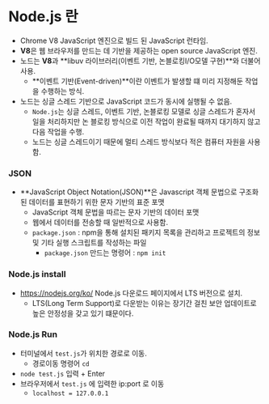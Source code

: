 # Node.js 란

+ Chrome V8 JavaScript 엔진으로 빌드 된 JavaScript 런타임.
+ **V8**은 웹 브라우저를 만드는 데 기반을 제공하는 open source JavaScript 엔진.
+ 노드는 **V8**과 **libuv 라이브러리(이벤트 기반, 논블로킹I/O모델 구현)**와 더불어 사용.
  + **이벤트 기반(Event-driven)**이란 이벤트가 발생할 떄 미리 지정해둔 작업을 수행하는 방식.
+ 노드는 싱글 스레드 기반으로 JavaScript 코드가 동시에 실행될 수 없음.
  + `Node.js`는 싱글 스레드, 이벤트 기반, 논블로킹 모델로 싱글 스레드가 혼자서 일을 처리하지만 논 블로킹 방식으로 이전 작업이 완료될 때까지 대기하지 않고 다음 작업을 수행.
  + 노드는 싱글 스레드이기 때문에 멀티 스레드 방식보다 적은 컴퓨터 자원을 사용함.

### JSON

+ **JavaScript Object Notation(JSON)**은 Javascript 객체 문법으로 구조화된 데이터를 표현하기 위한 문자 기반의 표준 포맷
  + JavaScript 객체 문법을 따르는 문자 기반의 데이터 포맷
  + 웹에서 데이터를 전송할 때 일반적으로 사용함.
  + `package.json` : npm을 통해 설치된 패키지 목록을 관리하고 프로젝트의 정보 및 기타 실행 스크립트를 작성하는 파일
    + `package.json` 만드는 명령어 : `npm init`

### Node.js install

+ https://nodejs.org/ko/ Node.js 다운로드 페이지에서 LTS 버전으로 설치.
  + LTS(Long Term Support)로 다운받는 이유는 장기간 걸친 보안 업데이트로 높은 안정성을 갖고 있기 떄문이다.

### Node.js Run

+ 터미널에서 `test.js`가 위치한 경로로 이동.
  + 경로이동 명령어 `cd`
+ `node test.js` 입력 + Enter
+ 브라우저에서 `test.js` 에 입력한 ip:port 로 이동
  + `localhost = 127.0.0.1`